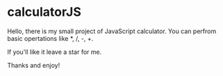 # calculatorJS
Hello,
there is my small project of JavaScript calculator.
You can perfrom basic opertations like *, /, -, +.

If you'll like it leave a star for me.

Thanks and enjoy!
